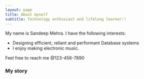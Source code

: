 ```yaml
---
layout: page
title: About myself
subtitle: Technology enthusiast and lifelong learner!!
---
```


My name is Sandeep Mehra. I have the following interests:

- Designing efficient, reliant and performant Database systems
- I enjoy making electronic music.

Feel free to reach me @123-456-7890

### My story


